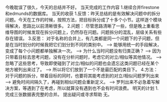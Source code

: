今晚耽误了很久，今天的总结并不好。
当天完成的工作内容
1.继续合并firestone和edmunds的数据库。
当天的收获
1.反馈：昨天总结的是有效解决问题中的拆分问题。今天在工作的时候，按照方法，把目标拆分成了十多个小节。这样逐个模块得解决，思路比以前清晰很多。
2.问题： 尽管思路清晰了一些，但是晚上重看思维导图的时候发现在拆分问题上，仍然存在问题。问题拆分的混乱，层级关系有些存在错误。
3.反思： 对于名称的合并上，有几类都是同一个问题下的子问题，但是在当时划分的时候我把它们划分到不同的类别中。 –>  能够用统一的手段解决，变成了每个小问题都单独解决一次。 –> 为什么当时问题没有归类正确？ ——> 因为只带着目标去思考问题，没有在分析问题时，考虑它的对立/相似等其他情况。 –> 忽略了这些思考，导致即使碰到了对立/相似的问题也会遗忘这类问题已经在某个地方被列出来过了。 ——> 所以将它们放到了一个不是最匹配的类目下。
4.方法： 对于问题的拆分，带着目标的同时，也要将其能考虑到的对立/相似问题罗列出来 –> 避免时间间隔久了，再碰到相似问题会重新定义。 –> 罗列出来不必急着写解决方案，等遇到了在考虑，所以就算没有遇到也不会有时间浪费。 
明天的计划
1.完成三张数据表完整的合并。
提出疑问或寻求帮助
无。